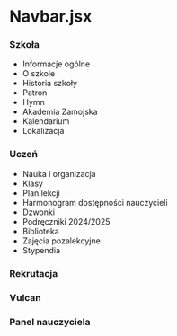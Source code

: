 # Navbar.jsx
### Szkoła
- Informacje ogólne
- O szkole
- Historia szkoły
- Patron
- Hymn
- Akademia Zamojska
- Kalendarium
- Lokalizacja
### Uczeń
- Nauka i organizacja
- Klasy
- Plan lekcji
- Harmonogram dostępności nauczycieli
- Dzwonki
- Podręczniki 2024/2025
- Biblioteka
- Zajęcia pozalekcyjne
- Stypendia
### Rekrutacja
### Vulcan
### Panel nauczyciela
